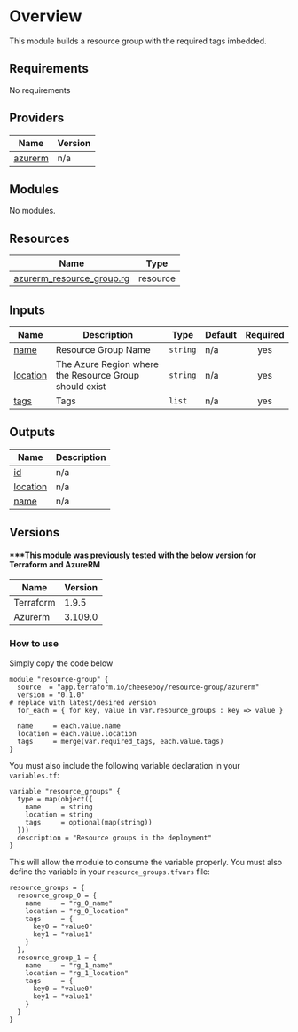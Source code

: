 # Overview
This module builds a resource group with the required tags imbedded.

## Requirements
No requirements

## Providers
| Name | Version |
|------|---------|
| <a name="provider_azurerm"></a> [azurerm](#provider\_azurerm) | n/a |

## Modules

No modules.

## Resources

| Name | Type |
|------|------|
| [azurerm_resource_group.rg](https://registry.terraform.io/providers/hashicorp/azurerm/latest/docs/resources/resource_group) | resource |

## Inputs

| Name | Description | Type | Default | Required |
|------|-------------|------|---------|:--------:|
| <a name="input_name"></a> [name](#input\_name) | Resource Group Name | `string` | n/a | yes |
| <a name="input_location"></a> [location](#input\_location) | The Azure Region where the Resource Group should exist | `string` | n/a | yes |
| <a name="input_tags"></a> [tags](#input\_tags) | Tags | `list` | n/a | yes |

## Outputs

| Name | Description |
|------|-------------|
| <a name="output_id"></a> [id](#output\_id) | n/a |
| <a name="output_location"></a> [location](#output\_location) | n/a |
| <a name="output_name"></a> [name](#output\_name) | n/a |

## Versions

#### ***This module was previously tested with the below version for Terraform and AzureRM

| Name | Version |
|------|---------|
|Terraform | 1.9.5 |
|Azurerm | 3.109.0 |

### How to use

Simply copy the code below 

```
module "resource-group" {
  source  = "app.terraform.io/cheeseboy/resource-group/azurerm"
  version = "0.1.0"                                                     # replace with latest/desired version
  for_each = { for key, value in var.resource_groups : key => value }

  name     = each.value.name
  location = each.value.location
  tags     = merge(var.required_tags, each.value.tags)
}
```

You must also include the following variable declaration in your `variables.tf`:

```
variable "resource_groups" {
  type = map(object({
    name     = string
    location = string
    tags     = optional(map(string))
  }))
  description = "Resource groups in the deployment"
}
```

This will allow the module to consume the variable properly. You must also define the variable in your `resource_groups.tfvars` file:
```
resource_groups = {
  resource_group_0 = {
    name     = "rg_0_name"
    location = "rg_0_location"
    tags     = {
      key0 = "value0"
      key1 = "value1"
    }
  },
  resource_group_1 = {
    name     = "rg_1_name"
    location = "rg_1_location"
    tags     = {
      key0 = "value0"
      key1 = "value1"
    }
  }
}
```
